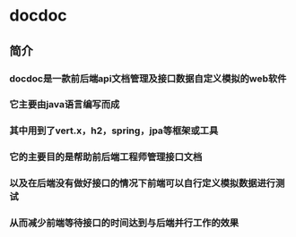# docdoc
## 简介
### docdoc是一款前后端api文档管理及接口数据自定义模拟的web软件
### 它主要由java语言编写而成
### 其中用到了vert.x，h2，spring，jpa等框架或工具
### 它的主要目的是帮助前后端工程师管理接口文档
### 以及在后端没有做好接口的情况下前端可以自行定义模拟数据进行测试
### 从而减少前端等待接口的时间达到与后端并行工作的效果

